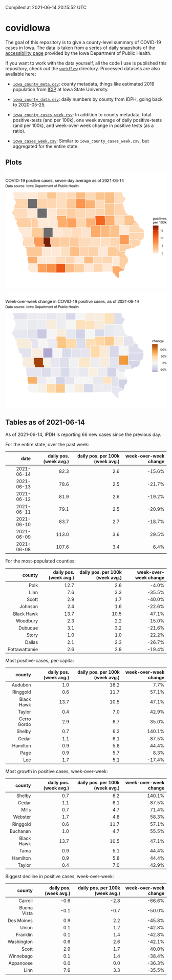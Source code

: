 Compiled at 2021-06-14 20:15:52 UTC

<!-- README.md is generated from README.Rmd. Please edit that file -->

# covidIowa

<!-- badges: start -->

<!-- badges: end -->

The goal of this repository is to give a county-level summary of
COVID-19 cases in Iowa. The data is taken from a series of daily
snapshots of the [accessibility
page](https://coronavirus.iowa.gov/pages/access) provided by the Iowa
Department of Public Health.

If you want to work with the data yourself, all the code I use is
published this repository, check out the [`workflow`](workflow)
directory. Processed datasets are also available here:

  - [`iowa_county_meta.csv`](https://raw.githubusercontent.com/ijlyttle/covidIowa/master/workflow/data/99-publish/iowa_county_meta.csv):
    county metadata, things like estimated 2019 population from
    [ICIP](https://www.icip.iastate.edu/tables/population/counties-estimates)
    at Iowa State University.

  - [`iowa_county_data.csv`](https://raw.githubusercontent.com/ijlyttle/covidIowa/master/workflow/data/99-publish/iowa_county_data.csv):
    daily numbers by county from IDPH, going back to 2020-05-25.

  - [`iowa_county_cases_week.csv`](https://raw.githubusercontent.com/ijlyttle/covidIowa/master/workflow/data/99-publish/iowa_county_data.csv):
    In addition to county metadata, total positive-tests (and per 100k),
    one week average of daily positive-tests (and per 100k), and
    week-over-week change in positive tests (as a ratio).

  - [`iowa_cases_week.csv`](https://raw.githubusercontent.com/ijlyttle/covidIowa/master/workflow/data/99-publish/iowa_cases_week.csv):
    Similar to `iowa_county_cases_week.csv`, but aggregated for the
    entire state.

## Plots

![](workflow/data/99-publish/iowa_cases.png)

![](workflow/data/99-publish/iowa_change.png)

## Tables as of 2021-06-14

As of 2021-06-14, IPDH is reporting 66 new cases since the previous day.

For the entire state, over the past week:

|       date | daily pos. (week avg.) | daily pos. per 100k (week avg.) | week-over-week change |
| ---------: | ---------------------: | ------------------------------: | --------------------: |
| 2021-06-14 |                   82.3 |                             2.6 |               \-15.6% |
| 2021-06-13 |                   78.6 |                             2.5 |               \-21.7% |
| 2021-06-12 |                   81.9 |                             2.6 |               \-19.2% |
| 2021-06-11 |                   79.1 |                             2.5 |               \-20.9% |
| 2021-06-10 |                   83.7 |                             2.7 |               \-18.7% |
| 2021-06-09 |                  113.0 |                             3.6 |                 29.5% |
| 2021-06-08 |                  107.6 |                             3.4 |                  6.4% |

For the most-populated counties:

|        county | daily pos. (week avg.) | daily pos. per 100k (week avg.) | week-over-week change |
| ------------: | ---------------------: | ------------------------------: | --------------------: |
|          Polk |                   12.7 |                             2.6 |                \-4.0% |
|          Linn |                    7.6 |                             3.3 |               \-35.5% |
|         Scott |                    2.9 |                             1.7 |               \-40.0% |
|       Johnson |                    2.4 |                             1.6 |               \-22.6% |
|    Black Hawk |                   13.7 |                            10.5 |                 47.1% |
|      Woodbury |                    2.3 |                             2.2 |                 15.0% |
|       Dubuque |                    3.1 |                             3.2 |               \-21.6% |
|         Story |                    1.0 |                             1.0 |               \-22.2% |
|        Dallas |                    2.1 |                             2.3 |               \-26.7% |
| Pottawattamie |                    2.6 |                             2.8 |               \-19.4% |

Most positive-cases, per-capita:

|      county | daily pos. (week avg.) | daily pos. per 100k (week avg.) | week-over-week change |
| ----------: | ---------------------: | ------------------------------: | --------------------: |
|     Audubon |                    1.0 |                            18.2 |                  7.7% |
|    Ringgold |                    0.6 |                            11.7 |                 57.1% |
|  Black Hawk |                   13.7 |                            10.5 |                 47.1% |
|      Taylor |                    0.4 |                             7.0 |                 42.9% |
| Cerro Gordo |                    2.9 |                             6.7 |                 35.0% |
|      Shelby |                    0.7 |                             6.2 |                140.1% |
|       Cedar |                    1.1 |                             6.1 |                 87.5% |
|    Hamilton |                    0.9 |                             5.8 |                 44.4% |
|        Page |                    0.9 |                             5.7 |                  8.3% |
|         Lee |                    1.7 |                             5.1 |               \-17.4% |

Most growth in positive cases, week-over-week:

|     county | daily pos. (week avg.) | daily pos. per 100k (week avg.) | week-over-week change |
| ---------: | ---------------------: | ------------------------------: | --------------------: |
|     Shelby |                    0.7 |                             6.2 |                140.1% |
|      Cedar |                    1.1 |                             6.1 |                 87.5% |
|      Mills |                    0.7 |                             4.7 |                 71.4% |
|    Webster |                    1.7 |                             4.8 |                 58.3% |
|   Ringgold |                    0.6 |                            11.7 |                 57.1% |
|   Buchanan |                    1.0 |                             4.7 |                 55.5% |
| Black Hawk |                   13.7 |                            10.5 |                 47.1% |
|       Tama |                    0.9 |                             5.1 |                 44.4% |
|   Hamilton |                    0.9 |                             5.8 |                 44.4% |
|     Taylor |                    0.4 |                             7.0 |                 42.9% |

Biggest decline in positive cases, week-over-week:

|      county | daily pos. (week avg.) | daily pos. per 100k (week avg.) | week-over-week change |
| ----------: | ---------------------: | ------------------------------: | --------------------: |
|     Carroll |                  \-0.6 |                           \-2.8 |               \-66.6% |
| Buena Vista |                  \-0.1 |                           \-0.7 |               \-50.0% |
|  Des Moines |                    0.9 |                             2.2 |               \-45.8% |
|       Union |                    0.1 |                             1.2 |               \-42.8% |
|    Franklin |                    0.1 |                             1.4 |               \-42.8% |
|  Washington |                    0.6 |                             2.6 |               \-42.1% |
|       Scott |                    2.9 |                             1.7 |               \-40.0% |
|   Winnebago |                    0.1 |                             1.4 |               \-38.4% |
|   Appanoose |                    0.0 |                             0.0 |               \-36.3% |
|        Linn |                    7.6 |                             3.3 |               \-35.5% |
